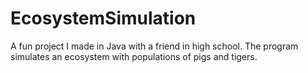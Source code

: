# EcosystemSimulation

A fun project I made in Java with a friend in high school. 
The program simulates an ecosystem with populations of pigs and tigers.
